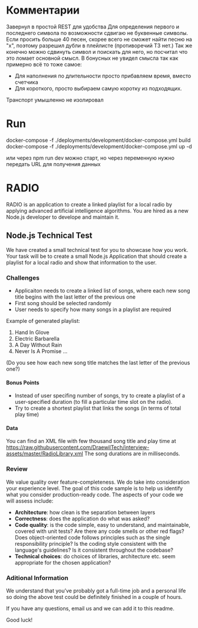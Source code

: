 # Комментарии
Завернул в простой REST для удобства
Для определения первого и последнего символа по возможности сдвигаю не буквенные символы.
Если просить больше 40 песен, скорее всего не сможет найти песню на "x", поэтому разрешил дубли в плейлисте (противоречий ТЗ нет.)
Так же конечно можно сдвинуть символ и поискать для него, но посчитал что это ломает основной смысл.
В бонусных не увидел смысла так как примерно всё то тоже самое:

* Для наполнения по длительности просто прибавляем время, вместо счетчика
* Для короткого, просто выбираем самую коротку из подходящих.

Транспорт умышленно не изолировал

# Run

docker-compose -f ./deployments/development/docker-compose.yml build
docker-compose -f ./deployments/development/docker-compose.yml up -d

или через npm run dev
можно старт, но через переменную нужно передать URL для получения данных

# RADIO

RADIO is an application to create a linked playlist for a local radio by applying advanced artificial intelligence algorithms. You are hired as a new Node.js  developer to develope and maintain it.

## Node.js Technical Test

We have created a small technical test for you to showcase how you work. Your task will be to create a small Node.js Application that should create a playlist for a local radio and show that information to the user.

### Challenges

* Applicaiton needs to create a linked list of songs, where each new song title begins with the last letter of the previous one
* First song should be selected randomly
* User needs to specify how many songs in a playlist are required

Example of generated playlist:

1. Hand In Glove
2. Electric Barbarella
3. A Day Without Rain
4. Never Is A Promise
...

(Do you see how each new song title matches the last letter of the previous one?)

#### Bonus Points

* Instead of user specifing number of songs, try to create a playlist of a user-specified duration (to fill a particular time slot on the radio).
* Try to create a shortest playlist that links the songs (in terms of total play time)

#### Data

You can find an XML file with few thousand song title and play time at https://raw.githubusercontent.com/DraewilTech/interview-assets/master/RadioLibrary.xml
The song durations are in milliseconds.

### Review

We value quality over feature-completeness. We do take into consideration your experience level. The goal of this code sample is to help us identify what you consider production-ready code.
The aspects of your code we will assess include:

* **Architecture**: how clean is the separation between layers
* **Correctness**: does the application do what was asked?
* **Code quality**: is the code simple, easy to understand, and maintainable, covered with unit tests? Are there any code smells or other red flags? Does object-oriented code follows principles such as the single responsibility principle? Is the coding style consistent with the language's guidelines? Is it consistent throughout the codebase?
* **Technical choices**: do choices of libraries, architecture etc. seem appropriate for the chosen application?

### Aditional Information

We understand that you’ve probably got a full-time job and a personal life so doing the above test could be definitely finished in a couple of hours.

If you have any questions, email us and we can add it to this readme.

Good luck!
